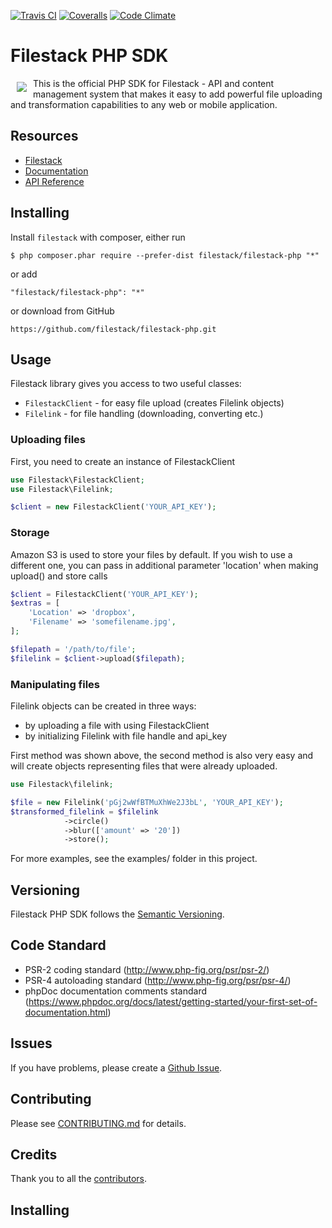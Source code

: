 [![Travis CI][travis_ci_badge]][travis_ci]
[![Coveralls][coveralls_badge]][coveralls]
[![Code Climate][code_climate_badge]][code_climate]

# Filestack PHP SDK
<a href="https://www.filestack.com"><img src="https://filestack.com/themes/filestack/assets/images/press-articles/color.svg" align="left" hspace="10" vspace="6"></a>
This is the official PHP SDK for Filestack - API and content management system that makes it easy to add powerful file uploading and transformation capabilities to any web or mobile application.

## Resources

* [Filestack](https://www.filestack.com)
* [Documentation](https://www.filestack.com/docs)
* [API Reference](https://filestack.github.io/)

## Installing

Install ``filestack`` with composer, either run

    $ php composer.phar require --prefer-dist filestack/filestack-php "*"

or add

```
"filestack/filestack-php": "*"
```

or download from GitHub

    https://github.com/filestack/filestack-php.git

## Usage

Filestack library gives you access to two useful classes:

* `FilestackClient` - for easy file upload (creates Filelink objects)
* `Filelink` - for file handling (downloading, converting etc.)

### Uploading files
First, you need to create an instance of FilestackClient

```php
use Filestack\FilestackClient;
use Filestack\Filelink;

$client = new FilestackClient('YOUR_API_KEY');
```

### Storage
Amazon S3 is used to store your files by default. If you wish to use a different one, you can pass in additional parameter 'location' when making upload() and store calls

```php
$client = FilestackClient('YOUR_API_KEY');
$extras = [
    'Location' => 'dropbox',
    'Filename' => 'somefilename.jpg',
];

$filepath = '/path/to/file';
$filelink = $client->upload($filepath);
```

### Manipulating files

Filelink objects can be created in three ways:

 - by uploading a file with using FilestackClient
 - by initializing Filelink with file handle and api_key

First method was shown above, the second method is also very easy and will create objects representing files that were already uploaded.

```php
use Filestack\filelink;

$file = new Filelink('pGj2wWfBTMuXhWe2J3bL', 'YOUR_API_KEY');
$transformed_filelink = $filelink
            ->circle()
            ->blur(['amount' => '20'])
            ->store();
```

For more examples, see the examples/ folder in this project.

## Versioning

Filestack PHP SDK follows the [Semantic Versioning](http://semver.org/).

## Code Standard

- PSR-2 coding standard (http://www.php-fig.org/psr/psr-2/)
- PSR-4 autoloading standard (http://www.php-fig.org/psr/psr-4/)
- phpDoc documentation comments standard (https://www.phpdoc.org/docs/latest/getting-started/your-first-set-of-documentation.html)

## Issues

If you have problems, please create a [Github Issue](https://github.com/filestack/filestack-php/issues).

## Contributing

Please see [CONTRIBUTING.md](https://github.com/filestack/filestack-php/blob/master/CONTRIBUTING.md) for details.

## Credits

Thank you to all the [contributors](https://github.com/filestack/filestack-php/graphs/contributors).


## Installing

[travis_ci]: http://travis-ci.org/filestack/filestack-php
[travis_ci_badge]: https://travis-ci.org/filestack/filestack-php.svg?branch=master
[code_climate]: https://codeclimate.com/github/filestack/filestack-php
[code_climate_badge]: https://codeclimate.com/github/filestack/filestack-php.png
[coveralls]: https://coveralls.io/github/filestack/filestack-php?branch=master
[coveralls_badge]: https://coveralls.io/repos/github/filestack/filestack-php/badge.svg?branch=master

